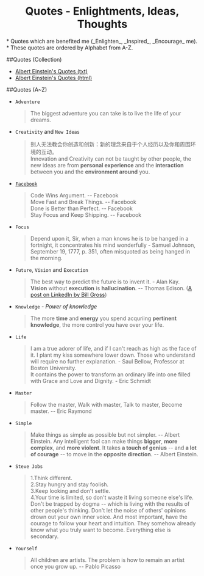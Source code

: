<html><head><meta charset="utf-8">
<title>Quotes</title>
<link id="css" type="text/css" rel="stylesheet" href="../static/stylesheets/main.css"/></head><body>



<div align="center"><h1>Quotes - Enlightments, Ideas, Thoughts</h1></div>
* Quotes which are benefited me (_Enlighten_, _Inspired_, _Encourage_ me).
* These quotes are ordered by Alphabet from A-Z.

##Quotes (Collection)
* [Albert Einstein's Quotes (txt)](./albert-einstein-quotes.txt)
* [Albert Einstein's Quotes (html)](./albert-einstein-quotes.html)


##Quotes (A~Z)
* `Adventure`
  > The biggest adventure you can take is to live the life of your dreams.

* `Creativity` and `New Ideas`
  > 别人无法教会你创造和创新：新的理念来自于个人经历以及你和周围环境的互动。  
  > Innovation and Creativity can not be taught by other people, the new ideas are from **personal experience** and the **interaction** between you and the **environment around** you.

* [`Facebook`](http://xuelianghan.tumblr.com/post/52540580981/facebook-slogan) <!-- 2012-10-29 -->
  > Code Wins Argument. -- Facebook  
  > Move Fast and Break Things. -- Facebook  
  > Done is Better than Perfect. -- Facebook <!-- (Rapid prototyping and Fast iteration) -->  
  > Stay Focus and Keep Shipping. -- Facebook <!-- Smart people known that focus is the mechaniasm to success and also to be a failure protection -->   

* `Focus`
  > Depend upon it, Sir, when a man knows he is to be hanged in a fortnight, it concentrates his mind wonderfully - Samuel Johnson, September 19, 1777, p. 351, often misquoted as being hanged in the morning.

* `Future`, `Vision` and `Execution`
  > The best way to predict the future is to invent it. - Alan Kay.  
  > **Vision** without **execution** is **hallucination**. -- Thomas Edison. ([A post on LinkedIn by Bill Gross](http://www.linkedin.com/today/post/article/20130505003524-9947747-vision-without-execution-is-hallucination))

* `Knowledge` - _Power of knowledge_
  > The more **time** and **energy** you spend acquriing **pertinent knowledge**, the more control you have over your life.

* `Life`
  > I am a true adorer of life, and if I can't reach as high as the face of it. I plant my kiss somewhere lower down. Those who understand will require no further explanation. - Saul Bellow, Professor at Boston University.  
  > It contains the power to transform an ordinary life into one filled with Grace and Love and Dignity. - Eric Schmidt  

* `Master`
  > Follow the master, Walk with master, Talk to master, Become master. -- Eric Raymond

* `Simple`
  > Make things as simple as possible but not simpler. -- Albert Einstein.
  > Any intelligent fool can make things <strong>bigger</strong>, <strong>more complex</strong>, and <strong>more violent</strong>. It takes <strong>a touch of genius</strong> -- and <strong>a lot of courage</strong> -- to move in the <strong>opposite direction</strong>. -- Albert Einstein.

* `Steve Jobs`
  > 1.Think different.  
  > 2.Stay hungry and stay foolish.  
  > 3.Keep looking and don't settle.  
  > 4.Your time is limited, so don't waste it living someone else's life. Don't be trapped by dogma -- which is living with the results of other people's thinking. Don't let the noise of others' opinions drown out your own inner voice. And most important, have the courage to follow your heart and intuition. They somehow already know what you truly want to become. Everything else is secondary.   

* `Yourself`
  > All children are artists. The problem is how to remain an artist once you grow up. -- Pablo Picasso


</body></html>